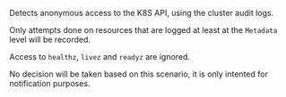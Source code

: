 Detects anonymous access to the K8S API, using the cluster audit logs.

Only attempts done on resources that are logged at least at the `Metadata` level will be recorded.

Access to `healthz`, `livez` and `readyz` are ignored.

No decision will be taken based on this scenario, it is only intented for notification purposes.